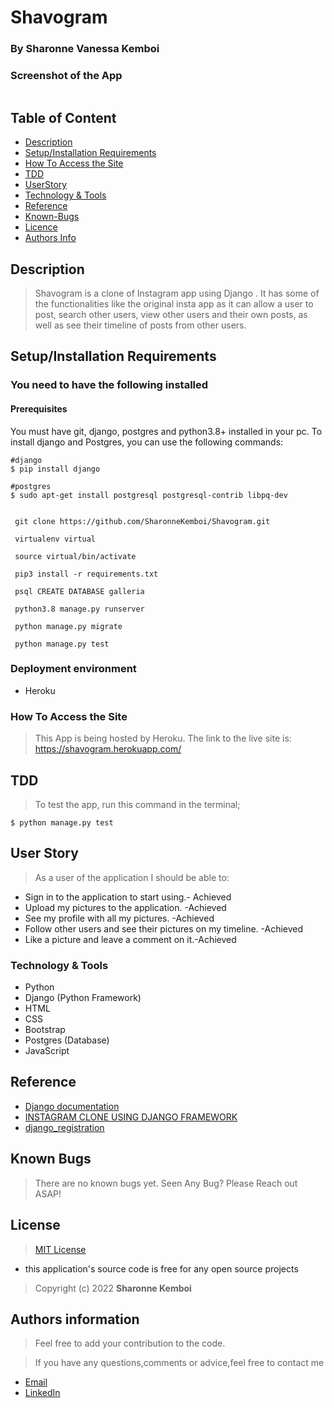 # Shavogram

### By Sharonne Vanessa Kemboi




### Screenshot of the App
<img src="">


## Table of Content

+ [Description](#description)
+ [Setup/Installation Requirements](setup&installationrequirements)
+ [How To Access the Site](#howtoaccessthesite)
+ [TDD](#tdd)
+ [UserStory](#userstory)
+ [Technology & Tools](#technology&tools)
+ [Reference](#reference)
+ [Known-Bugs](#knownbugs)
+ [Licence](#licence)
+ [Authors Info](#authors-info)

## Description
> Shavogram is a clone of  Instagram app  using Django . It has some of the functionalities like the original insta app as it can allow a user to post, search other users, view other users and their own posts, as well as see their timeline of posts from other users.


## Setup/Installation Requirements

### You need to have the following installed

#### Prerequisites

You must have git, django, postgres and python3.8+ installed in your pc.
To install django and Postgres, you can use the following commands:

```
#django
$ pip install django

#postgres
$ sudo apt-get install postgresql postgresql-contrib libpq-dev
```

```
 
 git clone https://github.com/SharonneKemboi/Shavogram.git

 virtualenv virtual

 source virtual/bin/activate

 pip3 install -r requirements.txt

 psql CREATE DATABASE galleria

 python3.8 manage.py runserver

 python manage.py migrate

 python manage.py test

```

### Deployment environment
* Heroku

### How To Access the Site
> This App is being hosted by Heroku. The link to the live site is: https://shavogram.herokuapp.com/


## TDD

> To test the app, run this command in the terminal;

`$ python manage.py test`


## User Story
> As a user of the application I should be able to:

* Sign in to the application to start using.- Achieved
* Upload my pictures to the application. -Achieved
* See my profile with all my pictures. -Achieved
* Follow other users and see their pictures on my timeline. -Achieved
* Like a picture and leave a comment on it.-Achieved

### Technology & Tools
* Python
* Django (Python Framework)
* HTML
* CSS
* Bootstrap
* Postgres (Database)
* JavaScript


## Reference

* [Django documentation](https://docs.djangoproject.com/en/4.0/)
* [INSTAGRAM CLONE USING DJANGO FRAMEWORK](https://www.youtube.com/watch?v=J2jy92lllzE)
* [django_registration](https://github.com/benie254/django_registration)



## Known Bugs
> There are no known bugs yet. Seen Any Bug? Please Reach out ASAP!

## License

> [MIT License](https://github.com/SharonneKemboi/Shavogram/blob/master/LICENSE) 

* this application's source code is free for any open source projects

> Copyright (c) 2022 **Sharonne Kemboi**



## Authors information
> Feel free to add your contribution to the code.

> If you have any questions,comments or advice,feel free to contact me

* [Email](sharonnekay23@gmail.com)
* [LinkedIn](https://www.linkedin.com/in/sharonne-vanessa-kemboi-a118bb135)

